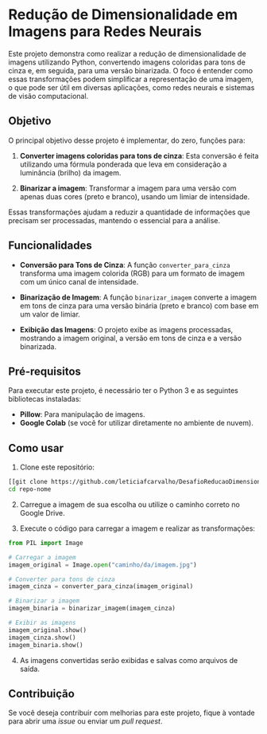 # Redução de Dimensionalidade em Imagens para Redes Neurais

Este projeto demonstra como realizar a redução de dimensionalidade de imagens utilizando Python, convertendo imagens coloridas para tons de cinza e, em seguida, para uma versão binarizada. O foco é entender como essas transformações podem simplificar a representação de uma imagem, o que pode ser útil em diversas aplicações, como redes neurais e sistemas de visão computacional.

## Objetivo

O principal objetivo desse projeto é implementar, do zero, funções para:

1. **Converter imagens coloridas para tons de cinza**: Esta conversão é feita utilizando uma fórmula ponderada que leva em consideração a luminância (brilho) da imagem.
   
2. **Binarizar a imagem**: Transformar a imagem para uma versão com apenas duas cores (preto e branco), usando um limiar de intensidade. 

Essas transformações ajudam a reduzir a quantidade de informações que precisam ser processadas, mantendo o essencial para a análise.

## Funcionalidades

- **Conversão para Tons de Cinza**: A função `converter_para_cinza` transforma uma imagem colorida (RGB) para um formato de imagem com um único canal de intensidade.
  
- **Binarização de Imagem**: A função `binarizar_imagem` converte a imagem em tons de cinza para uma versão binária (preto e branco) com base em um valor de limiar.

- **Exibição das Imagens**: O projeto exibe as imagens processadas, mostrando a imagem original, a versão em tons de cinza e a versão binarizada.

## Pré-requisitos

Para executar este projeto, é necessário ter o Python 3 e as seguintes bibliotecas instaladas:

- **Pillow**: Para manipulação de imagens.
- **Google Colab** (se você for utilizar diretamente no ambiente de nuvem).

## Como usar

1. Clone este repositório:

```bash
[[git clone https://github.com/leticiafcarvalho/DesafioReducaoDimensionalidade](https://github.com/AlexandreSAfonso/DIO_ML_Image_Reduction.git)](https://github.com/AlexandreSAfonso/DIO_ML_Image_Reduction.git)
cd repo-nome
```

2. Carregue a imagem de sua escolha ou utilize o caminho correto no Google Drive.

3. Execute o código para carregar a imagem e realizar as transformações:

```python
from PIL import Image

# Carregar a imagem
imagem_original = Image.open("caminho/da/imagem.jpg")

# Converter para tons de cinza
imagem_cinza = converter_para_cinza(imagem_original)

# Binarizar a imagem
imagem_binaria = binarizar_imagem(imagem_cinza)

# Exibir as imagens
imagem_original.show()
imagem_cinza.show()
imagem_binaria.show()
```

4. As imagens convertidas serão exibidas e salvas como arquivos de saída.

## Contribuição

Se você deseja contribuir com melhorias para este projeto, fique à vontade para abrir uma *issue* ou enviar um *pull request*.
